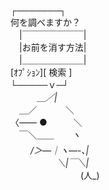 ┌───────┐  
    何を調べますか？  
　|￣￣￣￣￣￣￣|   
　|お前を消す方法|   
　|＿＿＿＿＿＿＿|    
     [ｵﾌﾟｼｮﾝ][ 検索 ]   
└─────ｖ─┘  
　　　＿_／|_  
　＿／　　　 ＼  
〈―― ●　　　＼  
　￣＼_＿＿　　ヽ  
　　 /＞―｜ヽ―-､|  
　　　　　 ＼|￣＼|_  
　　　　　　　　(人_)  
